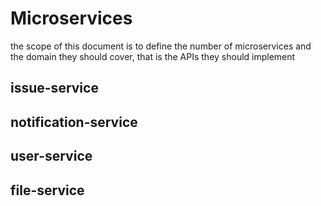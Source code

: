 # Microservices
the scope of this document is to define the number of microservices and the domain they should cover, that is the APIs they should implement

## issue-service

## notification-service

## user-service

## file-service